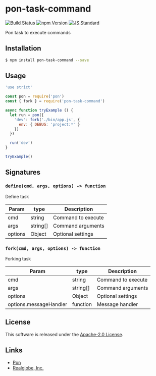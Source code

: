pon-task-command
==========

<!---
This file is generated by ape-tmpl. Do not update manually.
--->

<!-- Badge Start -->
<a name="badges"></a>

[![Build Status][bd_travis_shield_url]][bd_travis_url]
[![npm Version][bd_npm_shield_url]][bd_npm_url]
[![JS Standard][bd_standard_shield_url]][bd_standard_url]

[bd_repo_url]: https://github.com/realglobe-Inc/pon-task-command
[bd_travis_url]: http://travis-ci.org/realglobe-Inc/pon-task-command
[bd_travis_shield_url]: http://img.shields.io/travis/realglobe-Inc/pon-task-command.svg?style=flat
[bd_travis_com_url]: http://travis-ci.com/realglobe-Inc/pon-task-command
[bd_travis_com_shield_url]: https://api.travis-ci.com/realglobe-Inc/pon-task-command.svg?token=
[bd_license_url]: https://github.com/realglobe-Inc/pon-task-command/blob/master/LICENSE
[bd_codeclimate_url]: http://codeclimate.com/github/realglobe-Inc/pon-task-command
[bd_codeclimate_shield_url]: http://img.shields.io/codeclimate/github/realglobe-Inc/pon-task-command.svg?style=flat
[bd_codeclimate_coverage_shield_url]: http://img.shields.io/codeclimate/coverage/github/realglobe-Inc/pon-task-command.svg?style=flat
[bd_gemnasium_url]: https://gemnasium.com/realglobe-Inc/pon-task-command
[bd_gemnasium_shield_url]: https://gemnasium.com/realglobe-Inc/pon-task-command.svg
[bd_npm_url]: http://www.npmjs.org/package/pon-task-command
[bd_npm_shield_url]: http://img.shields.io/npm/v/pon-task-command.svg?style=flat
[bd_standard_url]: http://standardjs.com/
[bd_standard_shield_url]: https://img.shields.io/badge/code%20style-standard-brightgreen.svg

<!-- Badge End -->


<!-- Description Start -->
<a name="description"></a>

Pon task to execute commands

<!-- Description End -->


<!-- Overview Start -->
<a name="overview"></a>



<!-- Overview End -->


<!-- Sections Start -->
<a name="sections"></a>

<!-- Section from "doc/guides/01.Installation.md.hbs" Start -->

<a name="section-doc-guides-01-installation-md"></a>

Installation
-----

```bash
$ npm install pon-task-command --save
```


<!-- Section from "doc/guides/01.Installation.md.hbs" End -->

<!-- Section from "doc/guides/02.Usage.md.hbs" Start -->

<a name="section-doc-guides-02-usage-md"></a>

Usage
---------

```javascript
'use strict'

const pon = require('pon')
const { fork } = require('pon-task-command')

async function tryExample () {
  let run = pon({
    'dev': fork('./bin/app.js', {
      env: { DEBUG: 'project:*' }
    })
  })

  run('dev')
}

tryExample()

```


<!-- Section from "doc/guides/02.Usage.md.hbs" End -->

<!-- Section from "doc/guides/03.Signature.md.hbs" Start -->

<a name="section-doc-guides-03-signature-md"></a>

Signatures
---------


### `define(cmd, args, options) -> function`

Define task

| Param | type | Description |
| ---- | --- | ----------- |
| cmd | string |  Command to execute |
| args | string[] |  Command arguments |
| options | Object |  Optional settings |


### `fork(cmd, args, options) -> function`

Forking task

| Param | type | Description |
| ---- | --- | ----------- |
| cmd | string |  Command to execute |
| args | string[] |  Command arguments |
| options | Object |  Optional settings |
| options.messageHandler | function |  Message handler |



<!-- Section from "doc/guides/03.Signature.md.hbs" End -->


<!-- Sections Start -->


<!-- LICENSE Start -->
<a name="license"></a>

License
-------
This software is released under the [Apache-2.0 License](https://github.com/realglobe-Inc/pon-task-command/blob/master/LICENSE).

<!-- LICENSE End -->


<!-- Links Start -->
<a name="links"></a>

Links
------

+ [Pon][pon_url]
+ [Realglobe, Inc.][realglobe,_inc__url]

[pon_url]: https://github.com/realglobe-Inc/pon
[realglobe,_inc__url]: http://realglobe.jp

<!-- Links End -->
